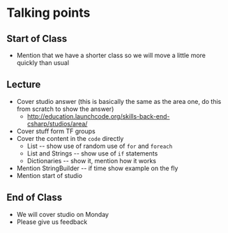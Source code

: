 # Talking points

## Start of Class

* Mention that we have a shorter class so we will move a little more quickly than usual

## Lecture

* Cover studio answer (this is basically the same as the area one, do this from scratch to show the answer)
  * http://education.launchcode.org/skills-back-end-csharp/studios/area/
* Cover stuff form TF groups
* Cover the content in the `code` directly
  * List -- show use of random use of `for` and `foreach`
  * List and Strings -- show use of `if` statements
  * Dictionaries -- show it, mention how it works
* Mention StringBuilder -- if time show example on the fly
* Mention start of studio

## End of Class

* We will cover studio on Monday
* Please give us feedback
